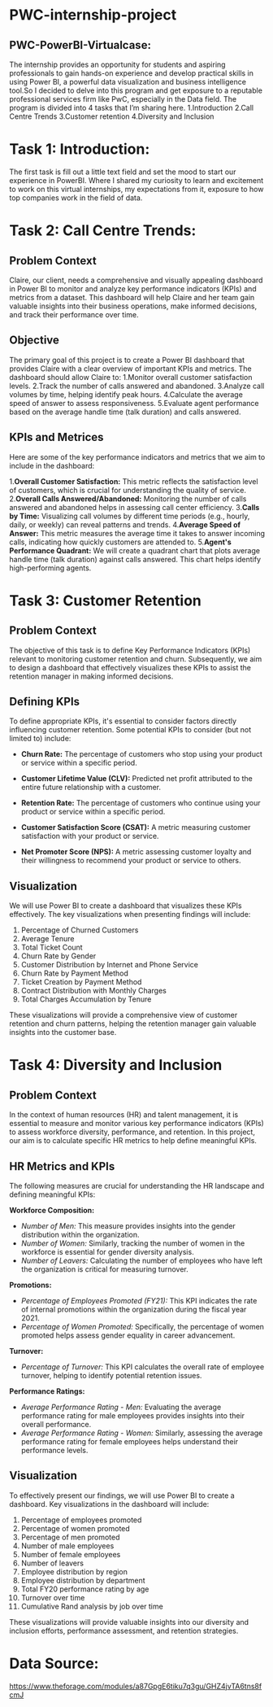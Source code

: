 # PWC-internship-project

## PWC-PowerBI-Virtualcase:
The internship provides an opportunity for students and aspiring professionals to gain hands-on experience and develop practical skills in using Power BI, a powerful data visualization and business intelligence tool.So I decided to delve into this program and get exposure to a reputable professional services firm like PwC, especially in the Data field. The program is divided into 4 tasks that I’m sharing here.
    1.Introduction
    2.Call Centre Trends
    3.Customer retention 
    4.Diversity and Inclusion

# Task 1: Introduction:
The first task is fill out a little text field and set the mood to start our experience in PowerBI. Where I shared my curiosity to learn and excitement to work on this virtual internships, my expectations from it, exposure to how top companies work in the field of data.

# Task 2: Call Centre Trends:

## Problem Context
Claire, our client, needs a comprehensive and visually appealing dashboard in Power BI to monitor and analyze key performance indicators (KPIs) and metrics from a dataset. This dashboard will help Claire and her team gain valuable insights into their business operations, make informed decisions, and track their performance over time.

## Objective
The primary goal of this project is to create a Power BI dashboard that provides Claire with a clear overview of important KPIs and metrics. The dashboard should allow Claire to:
  1.Monitor overall customer satisfaction levels.
  2.Track the number of calls answered and abandoned.
  3.Analyze call volumes by time, helping identify peak hours.
  4.Calculate the average speed of answer to assess responsiveness.
  5.Evaluate agent performance based on the average handle time (talk duration) and calls answered.

## KPIs and Metrices
Here are some of the key performance indicators and metrics that we aim to include in the dashboard:

  1.**Overall Customer Satisfaction:** This metric reflects the satisfaction level of customers, which is crucial for understanding the quality of service.
  2.**Overall Calls Answered/Abandoned:** Monitoring the number of calls answered and abandoned helps in assessing call center efficiency.
  3.**Calls by Time:** Visualizing call volumes by different time periods (e.g., hourly, daily, or weekly) can reveal patterns and trends.
  4.**Average Speed of Answer:** This metric measures the average time it takes to answer incoming calls, indicating how quickly customers are attended to.
  5.**Agent's Performance Quadrant:** We will create a quadrant chart that plots average handle time (talk duration) against calls answered. This chart helps identify high-performing agents.

# Task 3: Customer Retention

## Problem Context

The objective of this task is to define Key Performance Indicators (KPIs) relevant to monitoring customer retention and churn. Subsequently, we aim to design a dashboard that effectively visualizes these KPIs to assist the retention manager in making informed decisions.

## Defining KPIs

To define appropriate KPIs, it's essential to consider factors directly influencing customer retention. Some potential KPIs to consider (but not limited to) include:

- **Churn Rate:** The percentage of customers who stop using your product or service within a specific period.
  
- **Customer Lifetime Value (CLV):** Predicted net profit attributed to the entire future relationship with a customer.

- **Retention Rate:** The percentage of customers who continue using your product or service within a specific period.

- **Customer Satisfaction Score (CSAT):** A metric measuring customer satisfaction with your product or service.

- **Net Promoter Score (NPS):** A metric assessing customer loyalty and their willingness to recommend your product or service to others.

## Visualization

We will use Power BI to create a dashboard that visualizes these KPIs effectively. The key visualizations when presenting findings will include:

1. Percentage of Churned Customers
2. Average Tenure
3. Total Ticket Count
4. Churn Rate by Gender
5. Customer Distribution by Internet and Phone Service
6. Churn Rate by Payment Method
7. Ticket Creation by Payment Method
8. Contract Distribution with Monthly Charges
9. Total Charges Accumulation by Tenure

These visualizations will provide a comprehensive view of customer retention and churn patterns, helping the retention manager gain valuable insights into the customer base.

# Task 4: Diversity and Inclusion

## Problem Context

In the context of human resources (HR) and talent management, it is essential to measure and monitor various key performance indicators (KPIs) to assess workforce diversity, performance, and retention. In this project, our aim is to calculate specific HR metrics to help define meaningful KPIs.

## HR Metrics and KPIs

The following measures are crucial for understanding the HR landscape and defining meaningful KPIs:

**Workforce Composition:**
- *Number of Men:* This measure provides insights into the gender distribution within the organization.
- *Number of Women:* Similarly, tracking the number of women in the workforce is essential for gender diversity analysis.
- *Number of Leavers:* Calculating the number of employees who have left the organization is critical for measuring turnover.

**Promotions:**
- *Percentage of Employees Promoted (FY21):* This KPI indicates the rate of internal promotions within the organization during the fiscal year 2021.
- *Percentage of Women Promoted:* Specifically, the percentage of women promoted helps assess gender equality in career advancement.

**Turnover:**
- *Percentage of Turnover:* This KPI calculates the overall rate of employee turnover, helping to identify potential retention issues.

**Performance Ratings:**
- *Average Performance Rating - Men:* Evaluating the average performance rating for male employees provides insights into their overall performance.
- *Average Performance Rating - Women:* Similarly, assessing the average performance rating for female employees helps understand their performance levels.

## Visualization

To effectively present our findings, we will use Power BI to create a dashboard. Key visualizations in the dashboard will include:

1. Percentage of employees promoted
2. Percentage of women promoted
3. Percentage of men promoted
4. Number of male employees
5. Number of female employees
6. Number of leavers
7. Employee distribution by region
8. Employee distribution by department
9. Total FY20 performance rating by age
10. Turnover over time
11. Cumulative Rand analysis by job over time

These visualizations will provide valuable insights into our diversity and inclusion efforts, performance assessment, and retention strategies.

# Data Source:
https://www.theforage.com/modules/a87GpgE6tiku7q3gu/GHZ4jvTA6tns8fcmJ
